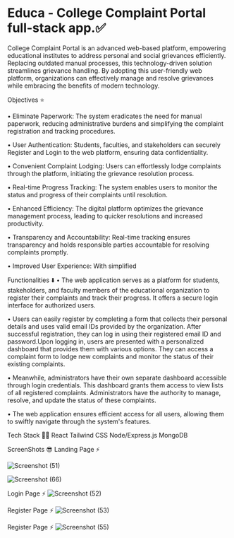 # Educa - College Complaint Portal full-stack app.✅

College Complaint Portal is an advanced web-based platform, empowering educational institutes to address personal and social grievances efficiently. Replacing outdated manual processes, this technology-driven solution streamlines grievance handling. By adopting this user-friendly web platform, organizations can effectively manage and resolve grievances while embracing the benefits of modern technology.


Objectives ⭐

• Eliminate Paperwork: The system eradicates the need for manual paperwork, reducing administrative burdens and simplifying the complaint registration and tracking procedures.

• User Authentication: Students, faculties, and stakeholders can securely Register and Login to the web platform, ensuring data confidentiality.

• Convenient Complaint Lodging: Users can effortlessly lodge complaints through the platform, initiating the grievance resolution process.

• Real-time Progress Tracking: The system enables users to monitor the status and progress of their complaints until resolution.

• Enhanced Efficiency: The digital platform optimizes the grievance management process, leading to quicker resolutions and increased productivity.

• Transparency and Accountability: Real-time tracking ensures transparency and holds responsible parties accountable for resolving complaints promptly.

• Improved User Experience: With simplified

Functionalities ⬇️
• The web application serves as a platform for students, stakeholders, and faculty members of the educational organization to register their complaints and track their progress. It offers a secure login interface for authorized users.

• Users can easily register by completing a form that collects their personal details and uses valid email IDs provided by the organization. After successful registration, they can log in using their registered email ID and password.Upon logging in, users are presented with a personalized dashboard that provides them with various options. They can access a complaint form to lodge new complaints and monitor the status of their existing complaints.

• Meanwhile, administrators have their own separate dashboard accessible through login credentials. This dashboard grants them access to view lists of all registered complaints. Administrators have the authority to manage, resolve, and update the status of these complaints.

• The web application ensures efficient access for all users, allowing them to swiftly navigate through the system's features.

Tech Stack 🧑‍💻
React
Tailwind CSS
Node/Express.js
MongoDB


ScreenShots 😎
Landing Page ⚡

![Screenshot (51)](https://github.com/rishul25/College-Grevience-Mern-Stack/assets/85450019/468b5ad1-145d-45cc-b47c-733ee1a60091)

![Screenshot (66)](https://github.com/rishul25/College-Grevience-Mern-Stack/assets/85450019/e2c93141-76f6-432b-9d8a-1c338517ed2c)


Login Page ⚡
![Screenshot (52)](https://github.com/rishul25/College-Grevience-Mern-Stack/assets/85450019/bf8e0f10-8c6f-40c2-9e62-456c992a75c2)

Register Page ⚡
![Screenshot (53)](https://github.com/rishul25/College-Grevience-Mern-Stack/assets/85450019/6c1e349c-666e-448b-9976-55f5075290df)

Register Page ⚡
![Screenshot (55)](https://github.com/rishul25/College-Grevience-Mern-Stack/assets/85450019/ab0924fb-947f-40a9-a480-d5d23eeb9dc4)



